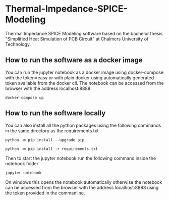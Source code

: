 # Thermal-Impedance-SPICE-Modeling
Thermal Impedance SPICE Modeling software based on the bachelor thesis "Simplified Heat Simulation of PCB Circuit" at Chalmers University of Technology.

## How to run the software as a docker image
You can run the jupyter notebook as a docker image using docker-compose with the token=easy or with plain docker using automatically generated token available from the docker cli. The notebook can be accessed from the browser with the address localhost:8888.

```command
docker-compose up
```

## How to run the software locally
You can also install all the python packages using the following commands in the same directory as the requirements.txt

```command
python -m pip install --upgrade pip
```

```command
python -m pip install -r requirements.txt
```

Then to start the jupyter notebook run the following command inside the notebook folder

```command
jupyter notebook
```

On windows this opens the notebook automatically otherwise the notebook can be accessed from the browser with the address localhost:8888 using the token provided in the commanline.

